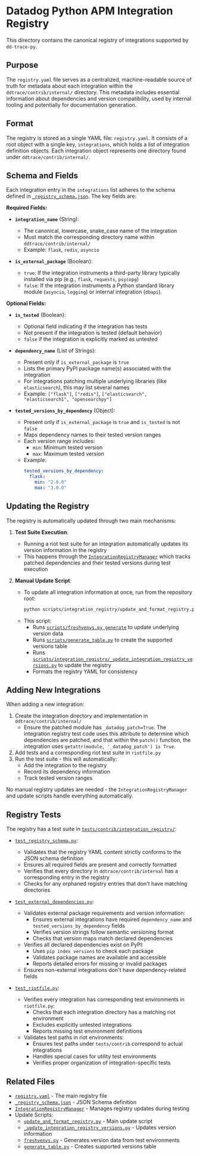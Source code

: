 # Datadog Python APM Integration Registry

This directory contains the canonical registry of integrations supported by `dd-trace-py`.

## Purpose

The `registry.yaml` file serves as a centralized, machine-readable source of truth for metadata about each integration within the `ddtrace/contrib/internal/` directory. This metadata includes essential information about dependencies and version compatibility, used by internal tooling and potentially for documentation generation.

## Format

The registry is stored as a single YAML file: `registry.yaml`. It consists of a root object with a single key, `integrations`, which holds a list of integration definition objects. Each integration object represents one directory found under `ddtrace/contrib/internal/`.

## Schema and Fields

Each integration entry in the `integrations` list adheres to the schema defined in [`_registry_schema.json`](./registry_schema.json). The key fields are:

**Required Fields:**

* **`integration_name`** (String):
  * The canonical, lowercase, snake_case name of the integration
  * Must match the corresponding directory name within `ddtrace/contrib/internal/`
  * Example: `flask`, `redis`, `asyncio`

* **`is_external_package`** (Boolean):
  * `true`: If the integration instruments a third-party library typically installed via pip (e.g., `flask`, `requests`, `psycopg`)
  * `false`: If the integration instruments a Python standard library module (`asyncio`, `logging`) or internal integration (`dbapi`).

**Optional Fields:**

* **`is_tested`** (Boolean):
  * Optional field indicating if the integration has tests
  * Not present if the integration is tested (default behavior)
  * `false` if the integration is explicitly marked as untested

* **`dependency_name`** (List of Strings):
  * Present only if `is_external_package` is `true`
  * Lists the primary PyPI package name(s) associated with the integration
  * For integrations patching multiple underlying libraries (like `elasticsearch`), this may list several names
  * Example: `["flask"]`, `["redis"]`, `["elasticsearch", "elasticsearch1", "opensearchpy"]`

* **`tested_versions_by_dependency`** (Object):
  * Present only if `is_external_package` is `true` and `is_tested` is not `false`
  * Maps dependency names to their tested version ranges
  * Each version range includes:
    * `min`: Minimum tested version
    * `max`: Maximum tested version
  * Example:
    ```yaml
    tested_versions_by_dependency:
      flask:
        min: "2.0.0"
        max: "3.0.0"
    ```

## Updating the Registry

The registry is automatically updated through two main mechanisms:

1. **Test Suite Execution**:
   * Running a riot test suite for an integration automatically updates its version information in the registry
   * This happens through the [`IntegrationRegistryManager`](../../tests/contrib/conftest.py) which tracks patched dependencies and their tested versions during test execution

2. **Manual Update Script**:
   * To update all integration information at once, run from the repository root:
     ```bash
     python scripts/integration_registry/update_and_format_registry.py
     ```
   * This script:
     * Runs [`scripts/freshvenvs.py generate`](../../scripts/freshvenvs.py) to update underlying version data
     * Runs [`scripts/generate_table.py`](../../scripts/generate_table.py) to create the supported versions table
     * Runs [`scripts/integration_registry/_update_integration_registry_versions.py`](../../scripts/integration_registry/_update_integration_registry_versions.py) to update the registry
     * Formats the registry YAML for consistency

## Adding New Integrations

When adding a new integration:

1. Create the integration directory and implementation in `ddtrace/contrib/internal/`
    - Ensure the patched module has `_datadog_patch=True`. The integration registry test code uses this attribute to determine which dependencies are patched, and that within the `patch()` function, the integration uses `getattr(module, '_datadog_patch') is True`.
2. Add tests and a corresponding riot test suite in `riotfile.py`
3. Run the test suite - this will automatically:
   * Add the integration to the registry
   * Record its dependency information
   * Track tested version ranges

No manual registry updates are needed - the `IntegrationRegistryManager` and update scripts handle everything automatically.

## Registry Tests

The registry has a test suite in [`tests/contrib/integration_registry/`](../../tests/contrib/integration_registry/):

* [`test_registry_schema.py`](../../tests/contrib/integration_registry/test_registry_schema.py):
  * Validates that the registry YAML content strictly conforms to the JSON schema definition
  * Ensures all required fields are present and correctly formatted
  * Verifies that every directory in `ddtrace/contrib/internal` has a corresponding entry in the registry
  * Checks for any orphaned registry entries that don't have matching directories

* [`test_external_dependencies.py`](../../tests/contrib/integration_registry/test_external_dependencies.py):
  * Validates external package requirements and version information:
    * Ensures external integrations have required `dependency_name` and `tested_versions_by_dependency` fields
    * Verifies version strings follow semantic versioning format
    * Checks that version maps match declared dependencies
  * Verifies all declared dependencies exist on PyPI:
    * Uses `pip index versions` to check each package
    * Validates package names are available and accessible
    * Reports detailed errors for missing or invalid packages
  * Ensures non-external integrations don't have dependency-related fields

* [`test_riotfile.py`](../../tests/contrib/integration_registry/test_riotfile.py):
  * Verifies every integration has corresponding test environments in `riotfile.py`:
    * Checks that each integration directory has a matching riot environment
    * Excludes explicitly untested integrations
    * Reports missing test environment definitions
  * Validates test paths in riot environments:
    * Ensures test paths under `tests/contrib` correspond to actual integrations
    * Handles special cases for utility test environments
    * Verifies proper organization of integration-specific tests

## Related Files

* [`registry.yaml`](./registry.yaml) - The main registry file
* [`_registry_schema.json`](./registry_schema.json) - JSON Schema definition
* [`IntegrationRegistryManager`](../../tests/contrib/conftest.py) - Manages registry updates during testing
* Update Scripts:
  * [`update_and_format_registry.py`](../../scripts/integration_registry/update_and_format_registry.py) - Main update script
  * [`_update_integration_registry_versions.py`](../../scripts/integration_registry/_update_integration_registry_versions.py) - Updates version information
  * [`freshvenvs.py`](../../scripts/freshvenvs.py) - Generates version data from test environments
  * [`generate_table.py`](../../scripts/generate_table.py) - Creates supported versions table
